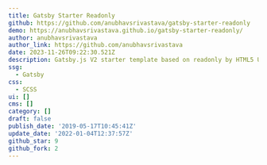 ```yaml
---
title: Gatsby Starter Readonly
github: https://github.com/anubhavsrivastava/gatsby-starter-readonly
demo: https://anubhavsrivastava.github.io/gatsby-starter-readonly/
author: anubhavsrivastava
author_link: https://github.com/anubhavsrivastava
date: 2023-11-26T09:22:30.521Z
description: Gatsby.js V2 starter template based on readonly by HTML5 UP
ssg:
  - Gatsby
css:
  - SCSS
ui: []
cms: []
category: []
draft: false
publish_date: '2019-05-17T10:45:41Z'
update_date: '2022-01-04T12:37:57Z'
github_star: 9
github_fork: 2
---
```

